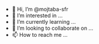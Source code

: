 - 👋 Hi, I’m @mojtaba-sfr
- 👀 I’m interested in ...
- 🌱 I’m currently learning ...
- 💞️ I’m looking to collaborate on ...
- 📫 How to reach me ...

<!---
mojtaba-sfr/mojtaba-sfr is a ✨ special ✨ repository because its `README.md` (this file) appears on your GitHub profile.
You can click the Preview link to take a look at your changes.
--->

